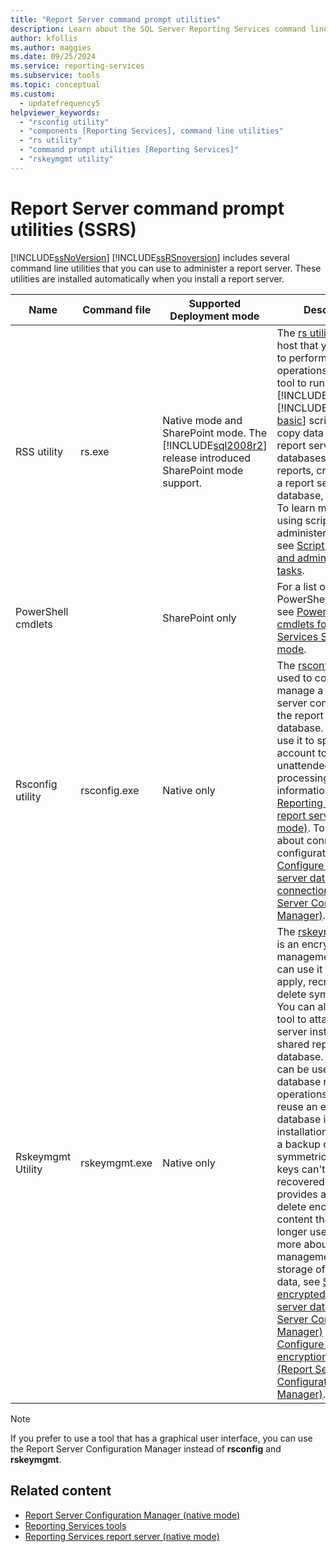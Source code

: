 ```yaml
---
title: "Report Server command prompt utilities"
description: Learn about the SQL Server Reporting Services command line utilities that are used to administer a report server.
author: kfollis
ms.author: maggies
ms.date: 09/25/2024
ms.service: reporting-services
ms.subservice: tools
ms.topic: conceptual
ms.custom:
  - updatefrequency5
helpviewer_keywords:
  - "rsconfig utility"
  - "components [Reporting Services], command line utilities"
  - "rs utility"
  - "command prompt utilities [Reporting Services]"
  - "rskeymgmt utility"
---
```

# Report Server command prompt utilities (SSRS)
  [!INCLUDE[ssNoVersion](../../includes/ssnoversion-md.md)] [!INCLUDE[ssRSnoversion](../../includes/ssrsnoversion-md.md)] includes several command line utilities that you can use to administer a report server. These utilities are installed automatically when you install a report server.  
  
|Name|Command file|Supported Deployment mode|Description|  
|----------|------------------|-------------------------------|-----------------|  
|RSS utility|rs.exe|Native mode and SharePoint mode. The [!INCLUDE[sql2008r2](../../includes/sql2008r2-md.md)] release introduced SharePoint mode support.|The [rs utility](../../reporting-services/tools/rs-exe-utility-ssrs.md) is a script host that you can use to perform scripted operations. Use this tool to run [!INCLUDE[msCoName](../../includes/msconame-md.md)] [!INCLUDE[visual-basic](../../includes/visual-basic-md.md)] scripts that copy data between report server databases, publish reports, create items in a report server database, and more. To learn more about using scripts to administer a server, see [Script deployment and administrative tasks](../../reporting-services/tools/script-deployment-and-administrative-tasks.md).|  
|PowerShell cmdlets||SharePoint only|For a list of the PowerShell cmdlets, see [PowerShell cmdlets for Reporting Services SharePoint mode](../../reporting-services/report-server-sharepoint/powershell-cmdlets-for-reporting-services-sharepoint-mode.md).|  
|Rsconfig utility|rsconfig.exe|Native only|The [rsconfig utility](../../reporting-services/tools/rsconfig-utility-ssrs.md) is used to configure and manage a report server connection to the report server database. You can also use it to specify a user account to use for unattended report processing. For more information, see [Reporting Services report server &#40;Native mode&#41;](../../reporting-services/report-server/reporting-services-report-server-native-mode.md). To learn more about connection configuration, see [Configure a report server database connection  &#40;Report Server Configuration Manager&#41;](../../reporting-services/install-windows/configure-a-report-server-database-connection-ssrs-configuration-manager.md).|  
|Rskeymgmt Utility|rskeymgmt.exe|Native only|The [rskeymgmt utility](../../reporting-services/tools/rskeymgmt-utility-ssrs.md) is an encryption key management tool. You can use it to back up, apply, recreate, and delete symmetric keys. You can also use this tool to attach a report server instance to a shared report server database. Rskeymgmt can be used in database recovery operations. You can reuse an existing database in a new installation by applying a backup copy of the symmetric key. If the keys can't be recovered, this tool provides a way to delete encrypted content that you no longer use. To learn more about key management and storage of sensitive data, see [Store encrypted report server data &#40;Report Server Configuration Manager&#41;](../../reporting-services/install-windows/ssrs-encryption-keys-store-encrypted-report-server-data.md) and [Configure and manage encryption keys &#40;Report Server Configuration Manager&#41;](../../reporting-services/install-windows/ssrs-encryption-keys-manage-encryption-keys.md).|  
  
> [!NOTE]  
>  If you prefer to use a tool that has a graphical user interface, you can use the Report Server Configuration Manager instead of **rsconfig** and **rskeymgmt**.  
  
## Related content

- [Report Server Configuration Manager &#40;native mode&#41;](../../reporting-services/install-windows/reporting-services-configuration-manager-native-mode.md)
- [Reporting Services tools](../../reporting-services/tools/reporting-services-tools.md)
- [Reporting Services report server &#40;native mode&#41;](../../reporting-services/report-server/reporting-services-report-server-native-mode.md)
